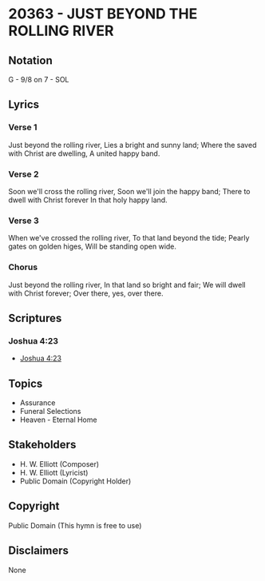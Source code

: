 # 20363 - JUST BEYOND THE ROLLING RIVER

## Notation

G - 9/8 on 7 - SOL

## Lyrics

### Verse 1

Just beyond the rolling river, Lies a bright and sunny land; Where the saved with Christ are dwelling, A united happy band.

### Verse 2

Soon we'll cross the rolling river, Soon we'll join the happy band; There to dwell with Christ forever In that holy happy land.

### Verse 3

When we've crossed the rolling river, To that land beyond the tide; Pearly gates on golden higes, Will be standing open wide. 

### Chorus

Just beyond the rolling river, In that land so bright and fair; We will dwell with Christ forever; Over there, yes, over there.


## Scriptures

### Joshua 4:23

- [Joshua 4:23](https://www.biblegateway.com/passage/?search=Joshua%204%3A23)


## Topics

- Assurance
- Funeral Selections
- Heaven - Eternal Home

## Stakeholders

- H. W. Elliott (Composer)
- H. W. Elliott (Lyricist)
- Public Domain (Copyright Holder)

## Copyright

Public Domain
(This hymn is free to use)

## Disclaimers

None

